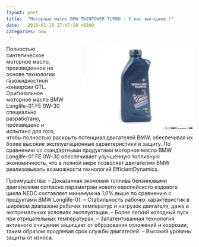 ```yaml
---
layout: post
title:  "Моторные масло BMW TWINPOWER TURBO - У нас выгоднее !"
date:   2018-01-18 17:47:18 +0300
categories: bmw
---
```




<p class="condensed-font" ><img src="/assets/img/oil.jpg"  style="max-width:300px;margin-left:40px;float:right;">
Полностью синтетическое моторное масло, произведенное на основе технологии газожидкостной конверсии GTL. Оригинальное моторное масло BMW Longlife-01 FE 0W-30 специально разработано, произведено и испытано для того, чтобы полностью раскрыть потенциал двигателей BMW, обеспечивая их более высокие эксплуатационные характеристики и защиту. По сравнению со стандартными продуктами моторное масло BMW Longlife-01 FE 0W-30 обеспечивает улучшенную топливную экономичность, что в полной мере позволяет двигателям BMW реализовывать возможности технологий EfficientDynamics. 

Преимущества: 
– Доказанная экономия топлива бензиновыми двигателями согласно параметрам нового европейского ездового цикла NEDC составляет минимум на 1,0% выше по сравнению с продуктами BMW Longlife-01.
– Стабильность рабочих характеристик в широком диапазоне рабочих температур и нагрузок двигателя, даже в экстремальных условиях эксплуатации.
– Более легкий холодный пуск при отрицательных температурах.
– Запатентованная технология активного очищения защищает от образования отложений и коррозии, таким образом продлевая срок службы двигателей.
– Высокий уровень защиты от износа.
</p>

